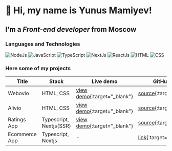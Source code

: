 # 👋 Hi, my name is Yunus Mamiyev!
## I'm a *Front-end developer* from Moscow
### Languages and Technologies
![NodeJs](https://img.shields.io/badge/node.js-6DA55F?style=for-the-badge&logo=node.js&logoColor=white)
![JavaScript](https://img.shields.io/badge/-JavaScript-090909?style=for-the-badge&logo=JavaScript)
![TypeScript](https://img.shields.io/badge/TypeScript-007ACC?style=for-the-badge&logo=typescript&logoColor=white)
![NextJs](https://img.shields.io/badge/Next-black?style=for-the-badge&logo=next.js&logoColor=white)
![ReactJs](https://img.shields.io/badge/-ReactJs-090909?style=for-the-badge&logo=React)
![HTML](https://img.shields.io/badge/-HTML-090909?style=for-the-badge&logo=html5)
![CSS](https://img.shields.io/badge/-CSS-090909?style=for-the-badge&logo=css3)

### Here some of my projects

Title | Stack | Live demo | GitHub repo
-------- | --------- | --------- | -----------
Webovio | HTML, CSS | [view demo](https://mamiyev.github.io/web_projects/webovio/){:target="_blank"} | [source](https://github.com/Mamiyev/web_projects/tree/main/webovio){:target="_blank"}
Alivio | HTML, CSS  | [view demo](https://mamiyev.github.io/web_projects/alivio/){:target="_blank"}  | [source](https://github.com/Mamiyev/web_projects/tree/main/alivio){:target="_blank"}
Ratings App | Typescript, Nextjs(SSR) | [view demo](https://ratings-app.vercel.app/){:target="_blank"} | [source](https://github.com/Mamiyev/ratings-app){:target="_blank"}
Ecommerce App | Typescript, Nextjs | - | [link](https://github.com/Mamiyev/g-ecomfront){:target="_blank"}
